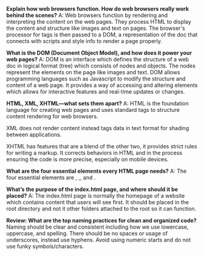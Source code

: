 **Explain how web browsers function. How do web browsers really work behind the scenes?**
A: Web browsers function by rendering and interpreting the content on the web pages. They process HTML to
 display the content and structure like images and text on pages. The browser's processor 
for tags is then passed to a DOM, a representation of the doc that connects with scripts and 
style info to render a page properly.

**What is the DOM (Document Object Model), and how does it power your web pages?**
A: DOM is an interface which defines the structure of a web doc in logical format (tree) which 
consists of nodes and objects. The nodes represent the elements on the page like images and text.
DOM allows programming languages such as Javascript to modify the structure and content of a web page.
It provides a way of accessing and altering elements which allows for interactive features and real-time
updates or changes.

**HTML, XML, XHTML—what sets them apart?**
A: 
HTML is the foundation language for creating web pages and uses standard tags to 
structure content rendering for web browsers.

XML does not render content instead tags data in text format for shading between applications.

XHTML has features that are a blend of the other two, it provides strict rules for writing a
markup. It corrects behaviors in HTML and in the process ensuring the code is more precise, especially on mobile devices.

**What are the four essential elements every HTML page needs?**
A: The four essential elements are <!doctype HTML>, <HTML>,<head>, and <body>.

**What’s the purpose of the index.html page, and where should it be placed?**
A: The index.html page is normally the homepage of a website which contains content that users will see first.
It should be placed in the root directory and not it other folders attached to the root so it can function.

**Review: What are the top naming practices for clean and organized code?**
Naming should be clear and consistent including how we use lowercase, uppercase, and spelling. 
There should be no spaces or usage of underscores, instead use hyphens. Avoid using numeric
starts and do not use funky symbols/characters. 
